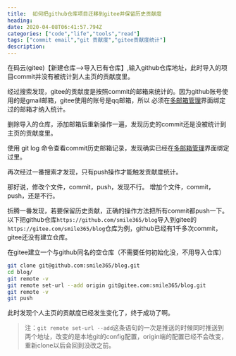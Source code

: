 ```yaml
---
title:  如何把github仓库项目迁移到gitee并保留历史贡献度
heading:
date: 2020-04-08T06:41:57.794Z
categories: ["code","life","tools","read"]
tags: ["commit email","git 贡献度","gitee贡献度统计"]
description: 
---
```


在码云(gitee)【新建仓库-->导入已有仓库】,输入github仓库地址，此时导入的项目commit并没有被统计到人主页的贡献度里。

经过搜索发现，gitee的贡献度是按照commit的邮箱来统计的。因为github账号使用的是gmail邮箱，gitee使用的账号是qq邮箱，所以
必须在[多邮箱管理](https://blog.gitee.com/2019/02/21/gitee-multiple-email/)界面绑定过的邮箱才纳入统计。

删除导入的仓库，添加邮箱后重新操作一遍，发现历史的commit还是没被统计到主页的贡献度里。

使用 git log 命令查看commit历史邮箱记录，发现确实已经在[多邮箱管理](https://blog.gitee.com/2019/02/21/gitee-multiple-email/)界面绑定过里。

再次经过一番搜索才发现，只有push操作才能触发贡献度统计。

那好说，修改个文件，commit，push，发现不行。
增加个文件，commit，push，还是不行。


折腾一番发现，若要保留历史贡献，正确的操作方法把所有commit都push一下。以下把github仓库`https://github.com/smile365/blog`导入到gitee的`https://gitee.com/smile365/blog`仓库为例，github已经有1千多次commit，gitee还没有建立仓库。

在gitee建立一个与github同名的空仓库（不需要任何初始化没，不用导入仓库）

```bash
git clone git@github.com:smile365/blog.git
cd blog/
git remote -v
git remote set-url --add origin git@gitee.com:smile365/blog.git
git remote -v
git push
```

此时发现个人主页的贡献度已经发生变化了，终于成功了啊。

> 注：`git remote set-url --add`这条语句的一次是推送的时候同时推送到两个地址，改变的是本地git的config配置，origin端的配置已经不会改变，重新clone以后会回到没改之前。





